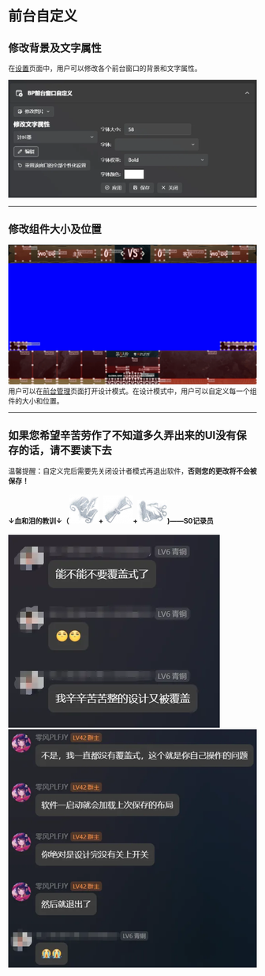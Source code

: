 # 前台自定义
## 修改背景及文字属性

在[设置](../后台/设置.md)页面中，用户可以修改各个前台窗口的背景和文字属性。

![背景文字自定义](images/背景文字自定义.png)

---

## 修改组件大小及位置

![组件位置大小自定义|700](images/组件位置大小自定义.png)
用户可以在[前台管理](../后台/前台管理.md)页面打开设计模式。在设计模式中，用户可以自定义每一个组件的大小和位置。

---

## 如果您希望辛苦劳作了不知道多久弄出来的UI没有保存的话，请不要读下去

温馨提醒：自定义完后需要先关闭设计者模式再退出软件，**否则您的更改将不会被保存！**

#### ↓血和泪的教训↓（![超模记录|35](../images/记录.png)+![超模宣读|35](../images/宣读.png)+![超模采信|35](../images/采信.png))——S0记录员

![[没保存聊天记录1.png|]](images/没保存聊天记录1.png)![[没保存聊天记录2.png|250]](images/没保存聊天记录2.png)

‍